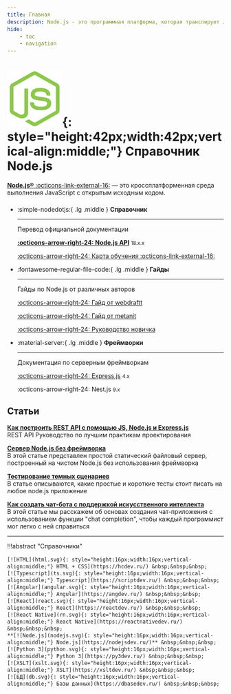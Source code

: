 ```yaml
---
title: Главная
description: Node.js - это программная платформа, которая транслирует JavaScript в машинный код, исполняемый на стороне сервера
hide:
    - toc
    - navigation
---
```


# ![Node.js](nodejs.svg){: style="height:42px;width:42px;vertical-align:middle;"} Справочник Node.js

[**Node.js®** :octicons-link-external-16:](https://nodejs.org/ru) — это кроссплатформенная среда выполнения JavaScript с открытым исходным кодом.

<div class="grid cards" style="margin-top: 1.6em" markdown>

-   :simple-nodedotjs:{ .lg .middle } **Справочник**

    ***

    Перевод официальной документации

    **[:octicons-arrow-right-24: Node.js API](api/index.md)** <small>18.x.x</small>

    [:octicons-arrow-right-24: Карта обучения :octicons-link-external-16:](https://devmaps.ru/nodejs-2020)

-   :fontawesome-regular-file-code:{ .lg .middle } **Гайды**

    ***

    Гайды по Node.js от различных авторов

    [:octicons-arrow-right-24: Гайд от webdraftt](guides/webdraftt/index.md)

    [:octicons-arrow-right-24: Гайд от metanit](guides/metanit/index.md)

    [:octicons-arrow-right-24: Руководство новичка](guides/freecodecamp.md)

-   :material-server:{ .lg .middle } **Фреймворки**

    ***

    Документация по серверным фреймворкам

    [:octicons-arrow-right-24: Express.js](expressjs4/index.md) <small>4.x</small>

    :octicons-arrow-right-24: Nest.js <small>9.x</small>

</div>

## Статьи

**[Как построить REST API с помощью JS, Node.js и Express.js](guides/rest-api-design/index.md)**<br /> REST API Руководство по лучшим практикам проектирования

**[Сервер Node.js без фреймворка](guides/server_without_framework.md)**<br /> В этой статье представлен простой статический файловый сервер, построенный на чистом Node.js без использования фреймворка

**[Тестирование темных сценариев](guides/testing-dark-scenarios.md)**<br /> В статье описываются, какие простые и короткие тесты стоит писать на любое node.js приложение

**[Как создать чат-бота с поддержкой искусственного интеллекта](guides/chatbot.md)**<br /> В этой статье мы расскажем об основах создания чат-приложения с использованием функции "chat completion", чтобы каждый программист мог легко с ней справиться

---

!!!abstract "Справочники"

    [![HTML](html.svg){: style="height:16px;width:16px;vertical-align:middle;"} HTML + CSS](https://hcdev.ru/) &nbsp;&nbsp;&nbsp;
    [![Typescript](ts.svg){: style="height:16px;width:16px;vertical-align:middle;"} Typescript](https://scriptdev.ru/) &nbsp;&nbsp;&nbsp;
    [![Angular](angular.svg){: style="height:16px;width:16px;vertical-align:middle;"} Angular](https://angdev.ru/) &nbsp;&nbsp;&nbsp;
    [![React](react.svg){: style="height:16px;width:16px;vertical-align:middle;"} React](https://reactdev.ru/) &nbsp;&nbsp;&nbsp;
    [![React Native](rn.svg){: style="height:16px;width:16px;vertical-align:middle;"} React Native](https://reactnativedev.ru/) &nbsp;&nbsp;&nbsp;
    **[![Node.js](nodejs.svg){: style="height:16px;width:16px;vertical-align:middle;"} Node.js](https://nodejsdev.ru/)** &nbsp;&nbsp;&nbsp;
    [![Python 3](python.svg){: style="height:16px;width:16px;vertical-align:middle;"} Python 3](https://py3dev.ru/) &nbsp;&nbsp;&nbsp;
    [![XSLT](xslt.svg){: style="height:16px;width:16px;vertical-align:middle;"} XSLT](https://xsltdev.ru/) &nbsp;&nbsp;&nbsp;
    [![БД](db.svg){: style="height:16px;width:16px;vertical-align:middle;"} Базы данных](https://dbasedev.ru/) &nbsp;&nbsp;&nbsp;
